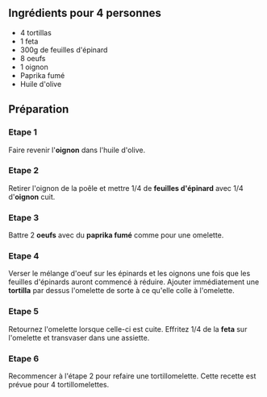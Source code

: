 ## Ingrédients pour 4 personnes

- 4 tortillas
- 1 feta
- 300g de feuilles d'épinard
- 8 oeufs
- 1 oignon
- Paprika fumé
- Huile d'olive

## Préparation

### Etape 1

Faire revenir l'**oignon** dans l'huile d'olive.

### Etape 2

Retirer l'oignon de la poêle et mettre 1/4 de **feuilles d'épinard** avec 1/4 d'**oignon** cuit.

### Etape 3

Battre 2 **oeufs** avec du **paprika fumé** comme pour une omelette.

### Etape 4

Verser le mélange d'oeuf sur les épinards et les oignons une fois que les feuilles d'épinards auront commencé à réduire. Ajouter immédiatement une **tortilla** par dessus l'omelette de sorte à ce qu'elle colle à l'omelette.

### Etape 5

Retournez l'omelette lorsque celle-ci est cuite. Effritez 1/4 de la **feta** sur l'omelette et transvaser dans une assiette.

### Etape 6

Recommencer à l'étape 2 pour refaire une tortillomelette. Cette recette est prévue pour 4 tortillomelettes.
